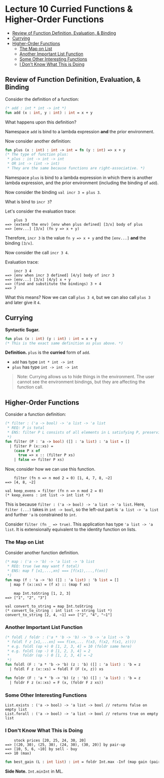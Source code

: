 # Lecture 10 Curried Functions & Higher-Order Functions

<!-- START doctoc generated TOC please keep comment here to allow auto update -->
<!-- DON'T EDIT THIS SECTION, INSTEAD RE-RUN doctoc TO UPDATE -->


- [Review of Function Definition, Evaluation, & Binding](#review-of-function-definition-evaluation--binding)
- [Currying](#currying)
- [Higher-Order Functions](#higher-order-functions)
  - [The Map on List](#the-map-on-list)
  - [Another Important List Function](#another-important-list-function)
  - [Some Other Interesting Functions](#some-other-interesting-functions)
  - [I Don't Know What This is Doing](#i-dont-know-what-this-is-doing)

<!-- END doctoc generated TOC please keep comment here to allow auto update -->

## Review of Function Definition, Evaluation, & Binding

Consider the definition of a function:

```SML
(* add : int * int -> int *)
fun add (x : int, y : int) : int = x + y
```

What happens upon this definition?

Namespace `add` is bind to a lambda expression __and__ the prior environment.

Now consider another definition:

```SML
fun plus (x : int) : int -> int = fn (y : int) => x + y
(* The type of function plus:
 * plus : int -> int -> int
 * OR int -> (int -> int)
 * They are the same because functions are right-associative. *)
```

Namespace `plus` is bind to a lambda expression in which there is another lambda expression, and the prior environment (including the binding of `add`).

Now consider the binding `val incr 3 = plus 3`.

What is bind to `incr 3`?

Let's consider the evaluation trace:

```
    plus 3
==> (extend the env) [env when plus defined] [3/x] body of plus
==> [env...] [3/x] (fn y => x + y)
```

Therefore, `incr 3` is the value `fn y => x + y` and the `[env...]` __and__ the binding `[3/x]`.

Now consider the call `incr 3 4`.

Evaluation trace:

```
    incr 3 4
==> [env when incr 3 defined] [4/y] body of incr 3
==> [env...] [3/x] [4/y] x + y
==> (find and substitute the bindings) 3 + 4
==> 7
```

What this means? Now we can call `plus 3 4`, but we can also call `plus 3` and later give it `4`.

## Currying

__Syntactic Sugar.__

```SML
fun plus (x : int) (y : int) : int = x + y
(* This is the exact same definition as plus above. *)
```

__Definition.__ `plus` is the __curried__ form of `add`.
- `add` has type `int * int -> int`
- `plus` has type `int -> int -> int`

> Note: Currying allows us to hide things in the environment. The user cannot see the environment bindings, but they are affecting the function call.

## Higher-Order Functions

Consider a function definition:

```SML
(* filter : ('a -> bool) -> 'a list -> 'a list
 * REQ: P is total
 * ENS: filter P L consists of all elements in L satisfying P, preserving order
 *)
fun filter (P : 'a -> bool) ([] : 'a list) : 'a list = []
  | filter P (x::xs) =
    (case P x of
      true => x :: (filter P xs)
    | false => filter P xs)
```

Now, consider how we can use this function.

```
    filter (fn n => n mod 2 = 0) [1, 4, 7, 8, ~2]
==> [4, 8, ~2]

val keep_evens = filter (fn n => n mod 2 = 0)
(* keep_evens : int list -> int list *)
```

This is because `filter : ('a -> bool) -> 'a list -> 'a list`. Here, `filter (...)` takes in `int -> bool`, so the left-out part is `'a list -> 'a list` and further `'a` is constrained to `int`.

Consider `filter (fn _ => true)`. This application has type `'a list -> 'a list`. It is extensionally equivalent to the identity function on lists.

### The Map on List

Consider another function definition.

```SML
(* map : ('a -> 'b) -> 'a list -> 'b list
 * REQ: true (we may want f total)
 * ENS: map f [x1,...,xn] === [f(x1),...,f(xn)]
 *)
fun map (f : 'a -> 'b) ([] : 'a list) : 'b list = []
  | map f (x::xs) = (f x) :: (map f xs)
```

```
    map Int.toString [1, 2, 3]
==> ["1", "2", "3"]

val convert_to_string = map Int.toString
(* convert_to_string : int list -> string list *)
convert_to_string [2, 4, ~1] ==> ["2", "4", "~1"]
```

### Another Important List Function

```SML
(* foldl / foldr : ('a * 'b -> 'b) -> 'b -> 'a list -> 'b
 * foldl f z [x1,...xn] === f(xn,... f(x3, f(x2, f(x1, z))))
 * e.g. foldl (op +) 0 [1, 2, 3, 4] = 10 (foldr same here)
 * e.g. foldl (op -) 0 [1, 2, 3, 4] = 2
 *      foldr (op -) 0 [1, 2, 3, 4] = ~2
 *)
fun foldl (F : 'a * 'b -> 'b) (z : 'b) ([] : 'a list) : 'b = z
  | foldl F z (x::xs) = foldl F (F (x, z)) xs

fun foldr (F : 'a * 'b -> 'b) (z : 'b) ([] : 'a list) : 'b = z
  | foldr F z (x::xs) = F (x, (foldr F z xs))
```

### Some Other Interesting Functions

```
List.exists : ('a -> bool) -> 'a list -> bool // returns false on empty list
List.forall : ('a -> bool) -> 'a list -> bool // returns true on empty list
```

### I Don't Know What This is Doing

```
    stock prices [20, 25, 24, 30, 20]
==> [(20, 30), (25, 30), (24, 30), (30, 20)] by pair-up
==> [10, 5, 6, ~10] by sell - buy
==> 10 (max)
```

```SML
fun best_gain (L : int list) : int = foldr Int.max -Inf (map gain (pair_up L))
```

__Side Note.__ `Int.minInt` in ML.

